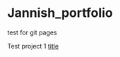 # Jannish_portfolio
test for git pages

Test project 1 
	[title](youtube.com/watch?v=JWovdakW2JM&ab_channel=T-Series)
